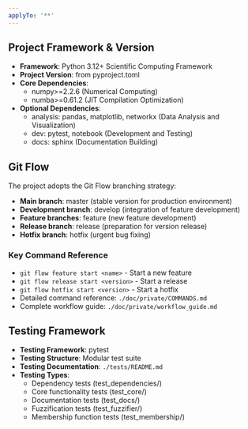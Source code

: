 ```yaml
---
applyTo: '**'
---
```

## Project Framework & Version
- **Framework**: Python 3.12+ Scientific Computing Framework
- **Project Version**: from pyproject.toml
- **Core Dependencies**: 
  - numpy>=2.2.6 (Numerical Computing)
  - numba>=0.61.2 (JIT Compilation Optimization)
- **Optional Dependencies**:
  - analysis: pandas, matplotlib, networkx (Data Analysis and Visualization)
  - dev: pytest, notebook (Development and Testing)
  - docs: sphinx (Documentation Building)

## Git Flow
The project adopts the Git Flow branching strategy:

- **Main branch**: master (stable version for production environment)
- **Development branch**: develop (integration of feature development)
- **Feature branches**: feature (new feature development)
- **Release branch**: release (preparation for version release)
- **Hotfix branch**: hotfix (urgent bug fixing)

### Key Command Reference
- `git flow feature start <name>` - Start a new feature
- `git flow release start <version>` - Start a release
- `git flow hotfix start <version>` - Start a hotfix
- Detailed command reference: `./doc/private/COMMANDS.md`
- Complete workflow guide: `./doc/private/workflow_guide.md`

## Testing Framework
- **Testing Framework**: pytest
- **Testing Structure**: Modular test suite
- **Testing Documentation**: `./tests/README.md`
- **Testing Types**:
  - Dependency tests (test_dependencies/)
  - Core functionality tests (test_core/)
  - Documentation tests (test_docs/)
  - Fuzzification tests (test_fuzzifier/)
  - Membership function tests (test_membership/)